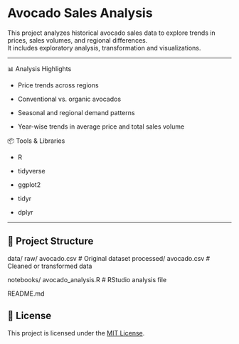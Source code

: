 
# Avocado Sales Analysis


This project analyzes historical avocado sales data to explore trends in prices, sales volumes, and regional differences.  
It includes exploratory analysis, transformation and visualizations.

---

📊 Analysis Highlights

* Price trends across regions

* Conventional vs. organic avocados

* Seasonal and regional demand patterns

* Year-wise trends in average price and total sales volume 


📦 Tools & Libraries

* R

* tidyverse

* ggplot2

* tidyr 

* dplyr

---

## 📂 Project Structure

data/
  raw/
    avocado.csv              # Original dataset
  processed/
    avocado.csv             # Cleaned or transformed data

notebooks/
  avocado_analysis.R         # RStudio analysis file

README.md

## 📝 License
This project is licensed under the [MIT License](LICENSE). 